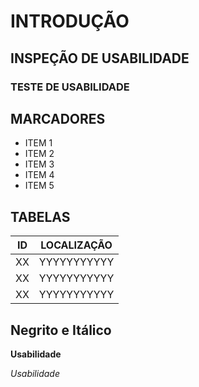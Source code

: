 # INTRODUÇÃO

## INSPEÇÃO DE USABILIDADE

### TESTE DE USABILIDADE

## MARCADORES 
- ITEM 1 
- ITEM 2
- ITEM 3
- ITEM 4
- ITEM 5

## TABELAS
|ID|LOCALIZAÇÃO|
|--|-----------|
|XX|YYYYYYYYYYY|
|XX|YYYYYYYYYYY|
|XX|YYYYYYYYYYY|

## Negrito e Itálico
**Usabilidade**

_Usabilidade_

